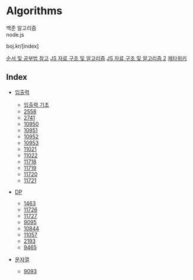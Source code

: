 # Algorithms

백준 알고리즘  
node.js

boj.kr/[index]

[순서 및 공부법 참고](https://plzrun.tistory.com/entry/%EC%95%8C%EA%B3%A0%EB%A6%AC%EC%A6%98-%EB%AC%B8%EC%A0%9C%ED%92%80%EC%9D%B4PS-%EC%8B%9C%EC%9E%91%ED%95%98%EA%B8%B0)
[JS 자료 구조 및 알고리즘](https://velog.io/@jakeseo_me/%EC%9E%90%EB%B0%94%EC%8A%A4%ED%81%AC%EB%A6%BD%ED%8A%B8%EB%A1%9C-%EC%95%8C%EA%B3%A0%EB%A6%AC%EC%A6%98-%EC%A0%95%EB%A6%AC%ED%95%98%EA%B8%B0-1-%EB%B0%B1%EC%A4%80-nodejs-%ED%91%9C%EC%A4%80-%EC%9E%85%EC%B6%9C%EB%A0%A5-%EC%8A%A4%ED%83%9D)
[JS 자료 구조 및 알고리즘 2](https://velog.io/@exploit017/%EB%B0%B1%EC%A4%80Node.js-1110%EB%B2%88%EB%8D%94%ED%95%98%EA%B8%B0-%EC%82%AC%EC%9D%B4%ED%81%B4)
[제타위키](https://zetawiki.com/wiki/BOJ_2558_A%2BB_-_2)

## Index

- [입출력](https://github.com/gigibean/TIL/tree/master/DataStructureAndAlgorithm/algorithms/input_and_output)

  - [입출력 기초](https://github.com/gigibean/TIL/tree/master/DataStructureAndAlgorithm/algorithms/input_and_output/input_ouput.js)
  - [2558](https://github.com/gigibean/TIL/tree/master/DataStructureAndAlgorithm/algorithms/input_and_output/2558.js)
  - [2741](https://github.com/gigibean/TIL/tree/master/DataStructureAndAlgorithm/algorithms/input_and_output/2741.js)
  - [10950](https://github.com/gigibean/TIL/tree/master/DataStructureAndAlgorithm/algorithms/input_and_output/10950.js)
  - [10951](https://github.com/gigibean/TIL/tree/master/DataStructureAndAlgorithm/algorithms/input_and_output/10951.js)
  - [10952](https://github.com/gigibean/TIL/tree/master/DataStructureAndAlgorithm/algorithms/input_and_output/10952.js)
  - [10953](https://github.com/gigibean/TIL/tree/master/DataStructureAndAlgorithm/algorithms/input_and_output/10953.js)
  - [11021](https://github.com/gigibean/TIL/tree/master/DataStructureAndAlgorithm/algorithms/input_and_output/11021.js)
  - [11022](https://github.com/gigibean/TIL/tree/master/DataStructureAndAlgorithm/algorithms/input_and_output/11022.js)
  - [11718](https://github.com/gigibean/TIL/tree/master/DataStructureAndAlgorithm/algorithms/input_and_output/11718.js)
  - [11719](https://github.com/gigibean/TIL/tree/master/DataStructureAndAlgorithm/algorithms/input_and_output/11719.js)
  - [11720](https://github.com/gigibean/TIL/tree/master/DataStructureAndAlgorithm/algorithms/input_and_output/11720.js)
  - [11721](https://github.com/gigibean/TIL/tree/master/DataStructureAndAlgorithm/algorithms/input_and_output/11721.js)

- [DP](https://github.com/gigibean/TIL/tree/master/DataStructureAndAlgorithm/algorithms/dp)
  - [1463](https://github.com/gigibean/TIL/tree/master/DataStructureAndAlgorithm/algorithms/dp/1463.js)
  - [11726](https://github.com/gigibean/TIL/tree/master/DataStructureAndAlgorithm/algorithms/dp/11726.js)
  - [11727](https://github.com/gigibean/TIL/tree/master/DataStructureAndAlgorithm/algorithms/dp/11726.js)
  - [9095](https://github.com/gigibean/TIL/tree/master/DataStructureAndAlgorithm/algorithms/dp/9095.js)
  - [10844](https://github.com/gigibean/TIL/tree/master/DataStructureAndAlgorithm/algorithms/dp/10844.js)
  - [11057](https://github.com/gigibean/TIL/tree/master/DataStructureAndAlgorithm/algorithms/dp/11057.js)
  - [2193](https://github.com/gigibean/TIL/tree/master/DataStructureAndAlgorithm/algorithms/dp/2193.js)
  - [9465](https://github.com/gigibean/TIL/tree/master/DataStructureAndAlgorithm/algorithms/dp/9465.js)
- [문자열](https://github.com/gigibean/TIL/tree/master/DataStructureAndAlgorithm/algorithms/string)
  - [9093](https://github.com/gigibean/TIL/tree/master/DataStructureAndAlgorithm/algorithms/string/9093.js)
